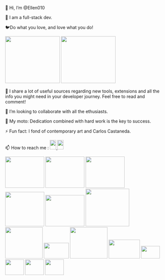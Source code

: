 <p>👋 Hi, I’m @Ellen010 </p>
  <p>👀 I am a full-stack dev.</p>
  <p>🐦Do what you love, and love what you do!</p>
  
<img src="https://cdn.dribbble.com/users/510724/screenshots/5751670/media/17e0042a98e1b9a0ac2daa8ab078bfa6.gif" height="150" width="175" />
<img src="https://media2.giphy.com/media/v1.Y2lkPTc5MGI3NjExMmVzcWd4eGp3ODBvM2VxejNjYnAzaGVubDc5bGU4anJ2cDc3NjZxbSZlcD12MV9pbnRlcm5hbF9naWZfYnlfaWQmY3Q9Zw/QylGq9htJAalQa2k16/giphy.gif" height="150" width="175" />

<p>🎢 I share a lot of useful sources regarding new tools, extensions and all the info you might need in your developer journey. Feel free to read and comment!</p>

  <p>💞️ I’m looking to collaborate with all the ethusiasts.</p>
  <p>💫 My moto: Dedication combined with hard work is the key to success.</p>
 <p> ⚡ Fun fact: I fond of contemporary art and Carlos Castaneda.</p>

<p>📫 How to reach me : 
  <a href="https://www.linkedin.com/in/elena-welty-422a02177/" target="_blank" rel="noopener noreferrer">
    <img src="https://github.com/user-attachments/assets/7071eb4b-8a06-41a7-91c1-2a93276d9cbb" height="30" width="20" />
  </a>
  <a href="https://stackoverflow.com/users/29960585/elena?tab=profile/" target="_blank" rel="noopener noreferrer">
    <img src="https://github.com/user-attachments/assets/a73be31a-c88a-4dcd-90f2-ce6c33c5873c" height="30" width="20" />
  </a>
</p>
<img src="https://github.com/Ellen010/Ellen010/assets/157579304/77b1893a-e2dc-41be-89f6-ecd6179e9efc" height="100" width="125" />
<img src="https://github.com/Ellen010/Ellen010/assets/157579304/01432990-b76b-4fae-9079-37e029cb5e59" height="100" width="125" />
<img src="https://github.com/user-attachments/assets/7f321349-c1ae-4f9f-9d06-26e4b3a54866" height="100" width="125" />
<img src="https://github.com/user-attachments/assets/530d094f-6e2a-4090-8e5a-f7a6ef5101bd" height="110" width="125" />
<img src="https://github.com/user-attachments/assets/68222e5e-e141-4f23-9c96-a06620736fdd" height="100" width="125" />
<img src="https://github.com/Ellen010/Ellen010/assets/157579304/c0e3db7f-c6ba-4df0-ad63-b572406d6650" height="120" width="140" />
<img src="https://github.com/user-attachments/assets/211da2ef-9687-4ce5-9729-74850fb19d93" height="100" width="120" />
<img src="https://github.com/user-attachments/assets/43d38e6b-fc7f-48f1-8b25-b15d6a55f970" height="50" width="80" />
<img src="https://github.com/Ellen010/Ellen010/assets/157579304/0422e464-c68f-48a8-9354-568c158acf72" height="100" width="120" />
<img src="https://github.com/Ellen010/Ellen010/assets/157579304/aed1c30a-ff45-42f5-b0c4-a8eba021c14d" height="60" width="100" />
<img src="https://github.com/Ellen010/Ellen010/assets/157579304/d22a7f2e-6086-498c-9904-4140a578808d" height="40" width="60" />
<img src="https://github.com/user-attachments/assets/89a777c3-819b-4a20-9924-22fb63091db6" height="50" width="60" />
<img src="https://github.com/user-attachments/assets/4da05105-61b5-4e32-8016-1efccb60537d" height="50" width="60" />
<img src="https://github.com/user-attachments/assets/a0eb02f2-8447-4778-8ceb-33b2d5602251" height="50" width="60" />



<!---<p align="center">
<img alt="Contributions" title="Contributions" src="https://github.com/Ellen010/Ellen010/blob/contributions/snake.svg"/>
</p>--->


<!---- **List of tools I use**: 
- MongoDB, Superbase, MySQL, DB designer.--->
  
<!---
Ellen010/Ellen010 is a ✨ special ✨ repository because its `README.md` (this file) appears on your GitHub profile.
You can click the Preview link to take a look at your changes.
--->
